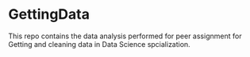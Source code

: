 GettingData
===========
This repo contains the data analysis performed for peer assignment for Getting and cleaning data in Data Science spcialization.

